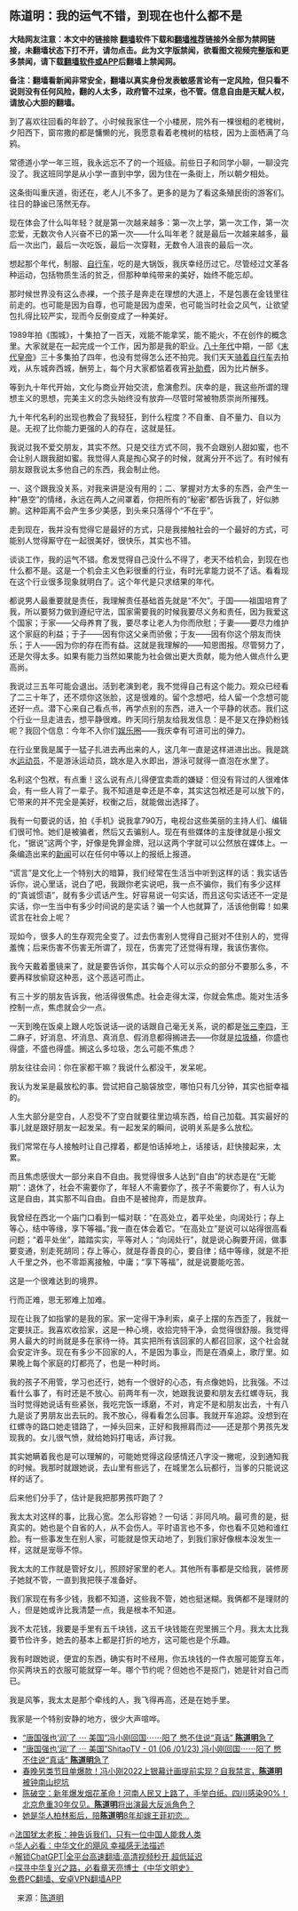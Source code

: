  <!-- 面包屑导航 --> <h2>陈道明：我的运气不错，到现在也什么都不是</h2> <p class="notice"><b>大陆网友注意：本文中的链接除 <a href="https://github.com/bannedbook/fanqiang" >翻墙</a>软件下载和<a href="https://github.com/killgcd/justmysocks/blob/master/README.md">翻墙推荐</a>链接外全部为禁网链接，未翻墙状态下打不开，请勿点击。此为文字版禁闻，欲看图文视频完整版和更多禁闻，请下载<a href="https://github.com/bannedbook/fanqiang">翻墙软件或APP</a>后翻墙上禁闻网。</p><p>备注：翻墙看新闻非常安全，翻墙以真实身份发表敏感言论有一定风险，但只看不说则没有任何风险，翻的人太多，政府管不过来，也不管。信息自由是天赋人权，请放心大胆的翻墙。</b></p>  <div class="entry"> <p id="conimg">到了喜欢往回看的年龄了。小时候我家住一个小楼房，院外有一棵很粗的老槐树，夕阳西下，窗帘撒的都是慵懒的光，我愿意看着老槐树的枯枝，因为上面栖满了乌鸦。</p> <p>常德道小学一年三班，我永远忘不了的一个班级。前些日子和同学小聊，一聊没完没了。我这班同学是从小学一直到中学，因为住在一条街上，所以朝夕相处。</p> <p>这条街叫重庆道，街还在，老人儿不多了。更多的是为了看这条殖民街的游客们。往日的静谧已荡然无存。</p> <p>现在体会了什么叫年轻？就是第一次越来越多：第一次上学，第一次工作，第一次恋爱，无数次令人兴奋不已的第一次——什么叫年老？就是最后一次越来越多，最后一次出门，最后一次吃饭，最后一次穿鞋，无数令人沮丧的最后一次。</p> <p>想起那个年代，制服、<a href="https://www.bannedbook.org/bnews/tag/%e8%87%aa%e8%a1%8c%e8%bd%a6/" class="st_tag internal_tag" rel="tag" title="标签 自行车 下的日志">自行车</a>，吃的是大锅饭，我庆幸经历过它。尽管经过文革各种运动，包括物质生活的贫乏，但那种单纯带来的美好，始终不能忘却。</p> <p>那时候世界没有这么赤裸，一个孩子是奔走在理想的大道上，不是包裹在金钱里往前走的。也可能是因为自尊，也可能是因为虚荣，也可能当时社会之风气，让欲望包扎得比较严实，现而今反倒变成了一种美好。</p> <p>1989年拍《围城》，十集拍了一百天，戏能不能拿奖，能不能火，不在创作的概念里。大家就是在一起完成一个工作，因为那是我的职业。<span class='wp_keywordlink'><a href="https://www.bannedbook.org/forum2/topic939.html" title="《八十年代访谈录》" target="_blank">八十年代</a></span>中期，一部《<a href="https://www.bannedbook.org/bnews/tag/%e6%9c%ab%e4%bb%a3%e7%9a%87%e5%b8%9d/" class="st_tag internal_tag" rel="tag" title="标签 末代皇帝 下的日志">末代皇帝</a>》三十多集拍了四年，也没有觉得怎么还不拍完。我们天天<a href="https://www.bannedbook.org/bnews/tag/%E9%AA%91%E7%9D%80%E8%87%AA%E8%A1%8C%E8%BD%A6/" class="st_tag internal_tag" rel="tag" title="标签 骑着自行车 下的日志">骑着自行车</a>去拍戏，从东城奔西城，酬劳上，每个月大家都惦着夜宵<a href="https://www.bannedbook.org/bnews/tag/%E8%A1%A5%E5%8A%A9%E8%B4%B9/" class="st_tag internal_tag" rel="tag" title="标签 补助费 下的日志">补助费</a>，因为比片酬多。</p> <p>等到九十年代开始，文化与商业开始交流，愈演愈烈。庆幸的是，我这些所谓的理想主义的思想，完美主义的念头始终没有放弃—尽管时常被物质崇尚所摧残。</p> <p>九十年代名利的出现也教会了我轻狂，到什么程度？不自重、自不量力、自以为是。无视了比你能力更强的人的存在，这就是狂。</p> <p>我说过我不爱交朋友，其实不然。只是交往方式不同，我不会跟别人甜如蜜，也不会让别人跟我甜如蜜。我觉得人真是掏心窝子的时候，就离分开不远了。有时候有朋友跟我说太多他自己的东西，我会制止他。</p> <p>一、这个跟我没关系，对我来讲是没有用的；二、掌握对方太多的东西，会产生一种“悬空”的情绪，永远在两人之间罩着，你把所有的“秘密”都告诉我了，好似肺腑。这种距离不会产生多少美感，到头来只落得个“不在乎”。</p> <p>走到现在，我并没有觉得它是最好的方式，只是我接触社会的一个最好的方式，可能别人觉得厮守在一起很美好，很快乐，其实也不错。</p> <p>谈谈工作，我的运气不错。愈发觉得自己没什么不得了，老天不给机会，到现在也什么都不是。这是一个机会主义色彩很重的行业，有时光拿能力说不了话。看看现在这个行业很多现象就明白了。这个年代是只求结果的年代。</p> <p>都说男人最重要就是责任，我理解责任基础首先就是“不欠”。于国——祖国培育了我，所以要努力做到遵纪守法，国家需要我的时候我要尽义务和责任，因为我爱这个国家；于家——父母养育了我，要尽孝让老人为你而欣慰；于妻——要尽力维护这个家庭的利益；于子——因有你这父亲而骄傲；于友——因有你这个朋友而快乐；于人——因为你的存在而有益。这就是我理解的——知恩图报。尽管努力了，还是欠得太多。如果有能力当然如果能为社会做出更大贡献，能为他人做点什么更高尚。</p> <p>我说过三五年可能会退出。活到老演到老，我不觉得自己有这个能力。观众已经看了二三十年了，还不烦你这张脸，这是很难的。留个念想吧，给人留一个念想可能还好一点。潜下心来自己看点书，再学点别的东西，进入一个平静的状态。我们这个行业一旦走进去，想平静很难。昨天同行朋友给我发信息：是不是又在挣奶粉钱呢？我回个信息：今年不入你们<a href="https://www.bannedbook.org/bnews/tag/%e5%a8%b1%e4%b9%90%e5%9c%88/" class="st_tag internal_tag" rel="tag" title="标签 娱乐圈 下的日志">娱乐圈</a>——我庆幸有可进可出的弹力。</p> <p>在行业里我是属于一猛子扎进去再出来的人，这几年一直是这样进进出出。我是跳水<a href="https://www.bannedbook.org/bnews/tag/%E8%BF%90%E5%8A%A8%E5%91%98/" class="st_tag internal_tag" rel="tag" title="标签 运动员 下的日志">运动员</a>，不是游泳运动员，跳水是入水即出，游泳可就得一直泡在水里了。</p> <p>名利这个包袱，有点重！这么说有点儿得便宜卖乖的嫌疑：但没有背过的人很难体会，有一些人背了一辈子。我不知道是幸还是不幸，其实这包袱还是可以放下的，它带来的并不完全是美好，权衡之后，就能做出选择了。</p> <p>我有一句要说的话，拍《手机》说我拿790万，电视台这些美丽的主持人们、编辑们很可怜。她们是被骗者，然后又去骗别人。现在有些媒体的主旋律就是小报文化，“据说”这两个字，好像是免罪金牌，冠以这两个字就可以公然放在媒体上。一条编造出来的<span class='wp_keywordlink_affiliate'><a href="https://www.bannedbook.org/" title="新闻">新闻</a></span>可以在任何中等以上的报纸上报道。</p> <p>“谎言”是文化上一个特别大的暗算，我们经常在生活当中听到这样的话：我实话告诉你，说心里话，说白了吧，我跟你老实说吧，我一点不骗你，我们有多少这样的“真诚惯语”，就有多少谎话产生。好容易说一句实话，而且这句实话还不一定是实话，你一生当中有多少时间说的是实话？骗一个人也就算了，活该他倒霉！如果谎言在社会上呢？</p> <p>现如今，很多人的生存观完全变了。过去伤害别人觉得自己挺对不住别人的，觉得羞愧；后来伤害不伤害无所谓了，现在，伤害完了还觉得有理，我该伤害你。</p> <p>我今天戴着墨镜来了，就是要告诉你，其实每个人可以示众的部分不要那么多，不要再释放偷窥这种恶，这个恶适可而止。</p> <p>有三十岁的朋友告诉我，他活得很焦虑。社会走得太深，你就会焦虑。能对生活多控制一点，焦虑就会少一点。</p>  <p>一天到晚在饭桌上跟人吃饭说话—说的话跟自己毫无关系，说的都是<a href="https://www.bannedbook.org/bnews/tag/%E5%BC%A0%E4%B8%89%E6%9D%8E%E5%9B%9B/" class="st_tag internal_tag" rel="tag" title="标签 张三李四 下的日志">张三李四</a>，王二麻子，好消息、坏消息、真消息、假消息都得搁进去——你就是<a href="https://www.bannedbook.org/bnews/tag/%e5%9e%83%e5%9c%be%e6%a1%b6/" class="st_tag internal_tag" rel="tag" title="标签 垃圾桶 下的日志">垃圾桶</a>，你盛也得盛，不盛也得盛。搁这么多垃圾，怎么可能不焦虑？</p> <p>朋友往往会问：你在家都干嘛？我说什么都没干，发呆呢。</p> <p>我认为发呆是最放松的事。尝试把自己脑袋放空，哪怕只有几分钟，其实也挺幸福的。</p> <p>人生大部分是空白，人忍受不了空白就要往里边填东西，给自己加载。其实最好的事儿就是跟好朋友一起发呆。有一起发呆的瞬间，说明关系是多么放松。</p> <p>我们常常在与人接触时让自己撑着，都是怕话掉地上，话接话，赶快接起来，太累。</p> <p>而且焦虑感很大一部分来自不自由。我觉得很多人达到“自由”的状态是在“无能期”：退休了，社会不需要你了，年轻人不需要你了，孩子不需要你了，有人认为这是自由，其实那不叫自由。自由不是被抛弃，而是放弃。</p> <p>我曾经在西北一个庙门口看到一幅对联：“在高处立，着平处坐，向阔处行；存上等心，结中等缘，享下等福。”我一直在体会着它。“在高处立”是说可以站得很高看问题；“着平处坐”，踏踏实实，平等对人；“向阔处行”，就是说心胸要开阔，做事要变通，别走死胡同；存上等心，就是存善良的心，要自律；结中等缘，就是不拒人千里之外，也不零距离接触，中庸；“享下等福”，就是说要能吃苦。</p> <p>这是一个很难达到的境界。</p> <p>行而正难，思无邪难上加难。</p> <p>现在让我了如指掌的是我的家。家一定得干净利索，桌子上摆的东西歪了，我就一定要扶正。我喜欢收拾家，这是一种心境，收拾完特干净，会觉得很舒服。我觉得男人最大的时尚就是多在家待一待。其实把所有该回家的人都召回家，这个社会就会安定许多。现在有多少不回家的人，不是因为事业，而是在酒桌上，歌厅里。如果晚上每个家庭的灯都亮了，也是一种时尚。</p> <p>我的孩子不用管，学习也还行，她有一个很好的心态，有点像她妈，比我强。不过看什么事了，有时还是不放心。前两年有一次，她跟我说要和朋友去红螺寺玩，我当时觉得她说话有些紧张，我吃完饭一琢磨，不对，肯定不是和朋友出去，十有八九是谈了男朋友出去玩的。我不放心，得看看怎么回事。我就开车追踪。没想到在红螺寺的路口她走错路了，一掉头回来，正好和我擦肩而过——还是那个男孩先发现我的。女儿很气愤，就给她妈打电话，声讨我。</p>  <p>其实她瞒着我也是可以理解的，可能她觉得这段感情还八字没一撇呢，没到通知我的时候。我那时就跟她说，去山里有些远了，在城里怎么玩都行，当爹的只能说这样的话了。</p> <p>后来他们分手了，估计是我把那男孩吓跑了？</p> <p>我太太对这样的事，比我心宽。怎么形容她？一句话：非同凡响。最可贵的是，挺真实的。她也是个自省的人，从不会伤人。平时语言也不多，你也看不见她和谁红脸。有一些事发生在别人家，可能就是惊天动地了，到我们家好像根本没发生一样，这就是宠辱不惊。</p> <p>我太太的工作就是管好女儿，照顾好家里的老人。其他所有事都是交给我，装修房子她就不管，一直到我把筷子准备好。</p> <p>我们家现在有多少钱，我都不知道，这些我不管，她也挺迷糊。我俩都不是理财的人，但是她或许比我清楚一点，我是根本不知道。</p> <p>我不太花钱，我要是手里有五千块钱，这五千块钱能在兜里搁三个月。我太太比我要节俭许多，她去的基本上都是打折的地方，这可能也是个乐趣。</p> <p>我有时跟她说，便宜的东西，确实有时不经用，你五块钱的一件衣服可能穿五年，你买两块五的衣服可能就穿一年。哪个节约呢？但她也不是抠门，她是针对自己而已。</p> <p>我是风筝，我太太是那个牵线的人，我飞得再高，还是在她手里。</p> <p>我家是一个特别安静的地方，很少大声喧哗。</p> <!--<div id="taboola-mid-1"></div>--><ul class='op-related-articles' title='相关阅读'> <li><a href='https://www.bannedbook.org/bnews/sohnews/20230110/1834594.html' target='_blank'>“唐国强也‘润’了 ⋯ 美国”冯小刚回国⋯⋯阳了 憋不住说“真话” <b>陈道明</b>急了</a></li> <li><a href='https://www.bannedbook.org/bnews/sohnews/20230107/1833148.html' target='_blank'>“唐国强也‘润’了 ⋯ 美国”ShitaoTV - 01 (06 /01/23) 冯小刚回国⋯⋯阳了 憋不住说“真话” <b>陈道明</b>急了</a></li> <li><a href='https://www.bannedbook.org/bnews/comments/20230104/1831981.html' target='_blank'>春晚另类节目单爆款！冯小刚2022上银幕计画提前实现？自我禁言，<b>陈道明</b>被钟南山挖坑</a></li> <li><a href='https://www.bannedbook.org/bnews/sohnews/20230103/1831426.html' target='_blank'>陈破空：新年爆发烟花革命！河南人民又上路了，手举白纸。四川感染90%！北京危重30年仅见。<b>陈道明</b>将出演最大反派角色？</a></li> <li><a href='https://www.bannedbook.org/bnews/yule/20221110/1809382.html' target='_blank'>她是华人柏林影后，陪<b>陈道明</b>8年却嫁王菲初恋…</a></li> </ul> <p class="texttj"> 🔥<a href="https://www.bannedbook.org/bnews/ssgc/20230219/1850782.html" target="_blank">法国犹太老板：神告诉我们，只有一位中国人能救人类</a><br/> 🔥<a href="https://www.bannedbook.org/bnews/comments/20220220/1694796.html" target="_blank">华人必看：中华文化的飓风 幸福感无法描述</a><br/> 🔥<a href="https://github.com/bannedbook/fanqiang/wiki/V2ray%E6%9C%BA%E5%9C%BA" target="_blank">解锁ChatGPT|全平台高速翻墙:高清视频秒开,超低延迟</a><br/> 🔥<a href="https://www.bannedbook.org/bnews/comments/20220808/1768773.html" target="_blank">探寻中华复兴之路，必看章天亮博士《中华文明史》</a><br/> <a href="https://github.com/bannedbook/fanqiang/wiki/%E7%A6%81%E9%97%BB%E7%BD%91%E5%AE%89%E5%8D%93%E7%BF%BB%E5%A2%99%E6%96%B0%E9%97%BBAPP" target="_blank">免费PC翻墙、安卓VPN翻墙APP</a><br/> </p><p class="src-info">　来源：<a href="https://www.bannedbook.org/bnews/tag/%e9%99%88%e9%81%93%e6%98%8e/" class="st_tag internal_tag" rel="tag" title="标签 陈道明 下的日志">陈道明</a> </p> <a name='sharetosocial'></a> <div style="margin-bottom:5px;padding-bottom:5px;clear:both"> <div id="archive-pix-1" class="banner-ads"> <!-- AuctionX Display platform tag START --> <div id="27602x728x90x621x_ADSLOT1" clicktrack="%%CLICK_URL_ESC%%"></div>  <!-- AuctionX Display platform tag END --> </div> <div id="archive-pix-2" class="banner-ads"> <!-- AuctionX Display platform tag START --> <div id="27556x300x250x621x_ADSLOT1" clicktrack="%%CLICK_URL_ESC%%" style="margin:0 auto;text-align:center"></div>  <!-- AuctionX Display platform tag END --> </div> </div>  <div id="archive-pix-1" class="banner-ads"> <!-- AuctionX Display platform tag START --> <div id="27603x728x90x621x_ADSLOT1" clicktrack="%%CLICK_URL_ESC%%"></div>  <!-- AuctionX Display platform tag END --> </div> </div><!--END ENTRY--> 